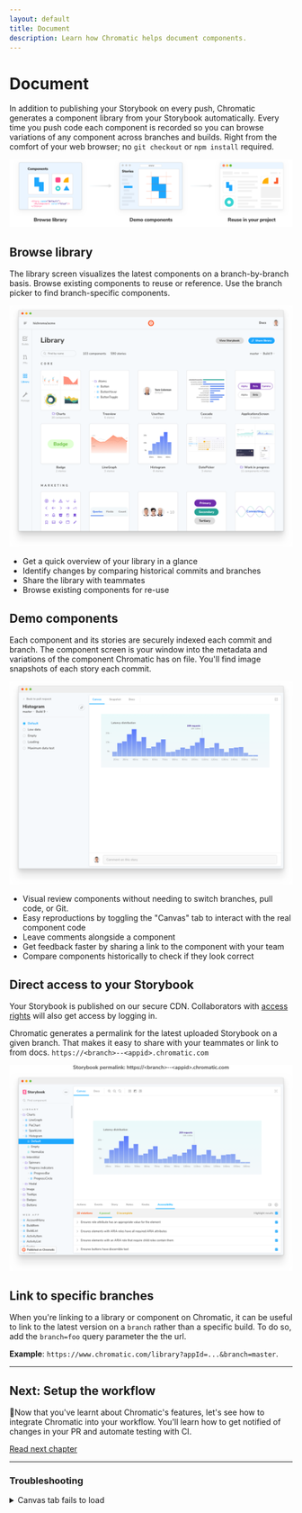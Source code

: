 ```yaml
---
layout: default
title: Document
description: Learn how Chromatic helps document components.
---
```


# Document

In addition to publishing your Storybook on every push, Chromatic generates a component library from your Storybook automatically. Every time you push code each component is recorded so you can browse variations of any component across branches and builds. Right from the comfort of your web browser; no `git checkout` or `npm install` required.

![Document](img/workflow-document.png)

## Browse library

The library screen visualizes the latest components on a branch-by-branch basis. Browse existing components to reuse or reference. Use the branch picker to find branch-specific components.

![Component library](/img/library.png)

- Get a quick overview of your library in a glance
- Identify changes by comparing historical commits and branches
- Share the library with teammates
- Browse existing components for re-use

## Demo components

Each component and its stories are securely indexed each commit and branch. The component screen is your window into the metadata and variations of the component Chromatic has on file. You'll find image snapshots of each story each commit.

![Component screen](/img/component.png)

- Visual review components without needing to switch branches, pull code, or Git.
- Easy reproductions by toggling the "Canvas" tab to interact with the real component code
- Leave comments alongside a component
- Get feedback faster by sharing a link to the component with your team
- Compare components historically to check if they look correct

## Direct access to your Storybook

Your Storybook is published on our secure CDN. Collaborators with [access rights](access) will also get access by logging in.

Chromatic generates a permalink for the latest uploaded Storybook on a given branch. That makes it easy to share with your teammates or link to from docs. `https://<branch>--<appid>.chromatic.com`

![Direct Storybook](img/published-storybook.png)

## Link to specific branches

When you're linking to a library or component on Chromatic, it can be useful to link to the latest version on a `branch` rather than a specific build. To do so, add the `branch=foo` query parameter the the url.

**Example**: `https://www.chromatic.com/library?appId=...&branch=master`.

---

## Next: Setup the workflow

🔄Now that you've learnt about Chromatic's features, let's see how to integrate Chromatic into your workflow. You'll learn how to get notified of changes in your PR and automate testing with CI.

<a class="btn primary round" href="/ci">Read next chapter</a>

---

### Troubleshooting

<details><summary>Canvas tab fails to load</summary>

If your stories make use of non-HTTPS content (for instance images), the iframe we deliver live view will fail to load, as modern browsers do not allow mixed content (HTTP content hosted within HTTPS pages).

To fix this, ensure all resources used by your stories are hosted via HTTPS.

</details>
